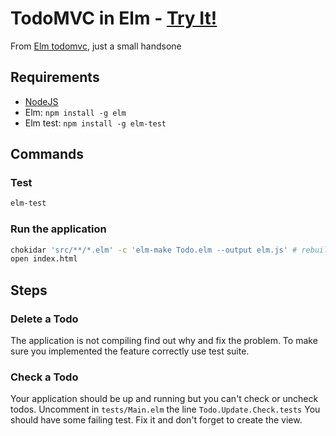 # TodoMVC in Elm - [Try It!](http://evancz.github.io/elm-todomvc)

From [Elm todomvc](https://github.com/evancz/elm-todomvc), just a small handsone

## Requirements

 * [NodeJS](https://nodejs.org/en/download/)
 * Elm: `npm install -g elm`
 * Elm test: `npm install -g elm-test`

## Commands

### Test

```sh
elm-test
```


### Run the application

```sh
chokidar 'src/**/*.elm' -c 'elm-make Todo.elm --output elm.js' # rebuild the app for each change
open index.html
```


## Steps

### Delete a Todo

The application is not compiling find out why and fix the problem. To make sure you implemented the feature correctly use test suite.


### Check a Todo

Your application should be up and running but you can't check or uncheck todos. Uncomment in `tests/Main.elm` the line `Todo.Update.Check.tests` You should have some failing test. Fix it and don't forget to create the view.
